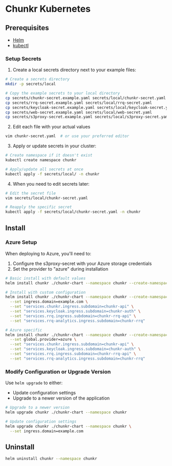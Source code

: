 # Chunkr Kubernetes

## Prerequisites

- [Helm](https://helm.sh/docs/intro/install/)
- [kubectl](https://kubernetes.io/docs/tasks/tools/)

### Setup Secrets

1. Create a local secrets directory next to your example files:
```bash
# Create a secrets directory 
mkdir -p secrets/local

# Copy the example secrets to your local directory
cp secrets/chunkr-secret.example.yaml secrets/local/chunkr-secret.yaml
cp secrets/rrq-secret.example.yaml secrets/local/rrq-secret.yaml
cp secrets/keycloak-secret.example.yaml secrets/local/keycloak-secret.yaml
cp secrets/web-secret.example.yaml secrets/local/web-secret.yaml
cp secrets/s3proxy-secret.example.yaml secrets/local/s3proxy-secret.yaml  # For Azure setup
```

2. Edit each file with your actual values
```bash
vim chunkr-secret.yaml  # or use your preferred editor
```

3. Apply or update secrets in your cluster:
```bash
# Create namespace if it doesn't exist
kubectl create namespace chunkr

# Apply/update all secrets at once
kubectl apply -f secrets/local/ -n chunkr
```

4. When you need to edit secrets later:
```bash
# Edit the secret file
vim secrets/local/chunkr-secret.yaml

# Reapply the specific secret
kubectl apply -f secrets/local/chunkr-secret.yaml -n chunkr
```
## Install

### Azure Setup
When deploying to Azure, you'll need to:
1. Configure the s3proxy-secret with your Azure storage credentials
2. Set the provider to "azure" during installation

```bash
# Basic install with default values
helm install chunkr ./chunkr-chart --namespace chunkr --create-namespace

# Install with custom configuration
helm install chunkr ./chunkr-chart --namespace chunkr --create-namespace \
  --set ingress.domain=example.com \
  --set "services.chunkr.ingress.subdomain=chunkr-api" \
  --set "services.keycloak.ingress.subdomain=chunkr-auth" \
  --set "services.rrq.ingress.subdomain=chunkr-rrq-api" \
  --set "services.rrq-analytics.ingress.subdomain=chunkr-rrq"

# Azure specific
helm install chunkr ./chunkr-chart --namespace chunkr --create-namespace \
  --set global.provider=azure \
  --set "services.chunkr.ingress.subdomain=chunkr-api" \
  --set "services.keycloak.ingress.subdomain=chunkr-auth" \
  --set "services.rrq.ingress.subdomain=chunkr-rrq-api" \
  --set "services.rrq-analytics.ingress.subdomain=chunkr-rrq"
```

### Modify Configuration or Upgrade Version

Use `helm upgrade` to either:
- Update configuration settings
- Upgrade to a newer version of the application

```bash
# Upgrade to a newer version
helm upgrade chunkr ./chunkr-chart --namespace chunkr

# Update configuration settings
helm upgrade chunkr ./chunkr-chart --namespace chunkr \
  --set ingress.domain=example.com
```

## Uninstall

```bash
helm uninstall chunkr --namespace chunkr
```

